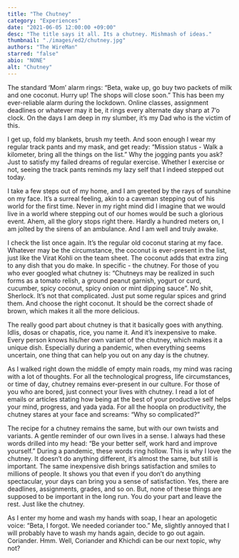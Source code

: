 ```yaml
---
title: "The Chutney"
category: "Experiences"
date: "2021-06-05 12:00:00 +09:00"
desc: "The title says it all. Its a chutney. Mishmash of ideas."
thumbnail: "./images/ed2/chutney.jpg"
authors: "The WireMan"
starred: "false"
abio: "NONE"
alt: "Chutney"
---
```



The standard ‘Mom’ alarm rings: “Beta, wake up, go buy two packets of milk and one coconut. Hurry up! The shops will close soon.” This has been my ever-reliable alarm during the lockdown. Online classes, assignment deadlines or whatever may it be, it rings every alternate day sharp at 7’o clock. On the days I am deep in my slumber, it’s my Dad who is the victim of this.

I get up, fold my blankets, brush my teeth. And soon enough I wear my regular track pants and my mask, and get ready: “Mission status - Walk a kilometer, bring all the things on the list.” Why the jogging pants you ask? Just to satisfy my failed dreams of regular exercise. Whether I exercise or not, seeing the track pants reminds my lazy self that I indeed stepped out today.

I take a few steps out of my home, and I am greeted by the rays of sunshine on my face. It’s a surreal feeling, akin to a caveman stepping out of his world for the first time. Never in my right mind did I imagine that we would live in a world where stepping out of our homes would be such a glorious event. Ahem, all the glory stops right there. Hardly a hundred meters on, I am jolted by the sirens of an ambulance. And I am well and truly awake.

I check the list once again. It’s the regular old coconut staring at my face. Whatever may be the circumstance, the coconut is ever-present in the list, just like the Virat Kohli on the team sheet. The coconut adds that extra zing to any dish that you do make. In specific - the chutney. For those of you who ever googled what chutney is: “Chutneys may be realized in such forms as a tomato relish, a ground peanut garnish, yogurt or curd, cucumber, spicy coconut, spicy onion or mint dipping sauce”. No shit, Sherlock. It’s not that complicated. Just put some regular spices and grind them. And choose the right coconut. It should be the correct shade of brown, which makes it all the more delicious.

The really good part about chutney is that it basically goes with anything. Idlis, dosas or chapatis, rice, you name it. And it’s inexpensive to make. Every person knows his/her own variant of the chutney, which makes it a unique dish. Especially during a pandemic, when everything seems uncertain, one thing that can help you out on any day is the chutney.

As I walked right down the middle of empty main roads, my mind was racing with a lot of thoughts. For all the technological progress, life circumstances, or time of day, chutney remains ever-present in our culture. For those of you who are bored, just connect your lives with chutney. I read a lot of emails or articles stating how being at the best of your productive self helps your mind, progress, and yada yada. For all the hoopla on productivity, the chutney stares at your face and screams: “Why so complicated?”

The recipe for a chutney remains the same, but with our own twists and variants. A gentle reminder of our own lives in a sense. I always had these words drilled into my head: “Be your better self, work hard and improve yourself.” During a pandemic, these words ring hollow. This is why I love the chutney. It doesn’t do anything different, it’s almost the same, but still is important. The same inexpensive dish brings satisfaction and smiles to millions of people. It shows you that even if you don’t do anything spectacular, your days can bring you a sense of satisfaction. Yes, there are deadlines, assignments, grades, and so on. But, none of these things are supposed to be important in the long run. You do your part and leave the rest. Just like the chutney.

As I enter my home and wash my hands with soap, I hear an apologetic voice: “Beta, I forgot. We needed coriander too.” Me, slightly annoyed that I will probably have to wash my hands again, decide to go out again. Coriander. Hmm. Well, Coriander and Khichdi can be our next topic, why not?

